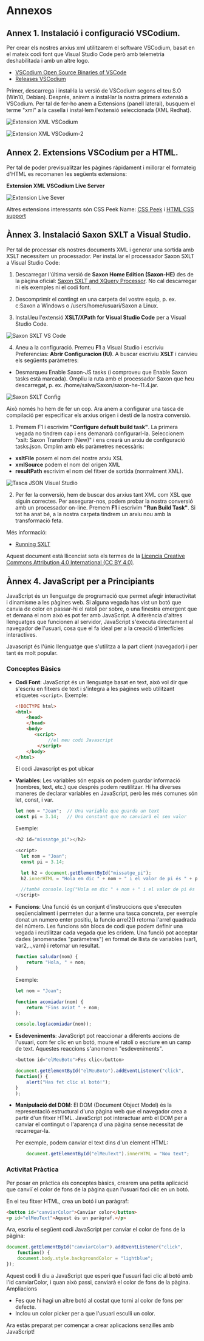 # Annexos

## Annex 1. Instalació i configuració VSCodium.

Per crear els nostres arxius xml utilitzarem el software VSCodium, basat en el mateix codi font que Visual Studio Code però amb telemetria deshabilitada i amb un altre logo.

* [VSCodium Open Source Binaries of VSCode](https://vscodium.com/)
* [Releases VSCodium](https://github.com/VSCodium/vscodium/releases)

Primer, descarrega i instal·la la versió de VSCodium segons el teu S.O (Win10, Debian). 
Després, anirem a instal·lar la nostra primera extensió a VSCodium. Per tal de fer-ho anem a Extensions (panell lateral), busquem el terme "xml" a la casella i instal·lem l'extensió seleccionada (XML Redhat).

![Extension XML VSCodium](assets/img/2-4-VSCodium-1.png)

![Extension XML VSCodium-2](assets/img/2-4-VSCodium-2.png)


## Annex 2. Extensions VSCodium per a HTML.

Per tal de poder previsualitzar les pàgines ràpidament i millorar el formateig d'HTML es recomanen les següents extensions:

**Extension XML VSCodium Live Server**

![Extension Live Sever ](assets/img/live_server.png)

Altres extensions interessants són CSS Peek Name: [CSS Peek](https://marketplace.visualstudio.com/items?itemName=pranaygp.vscode-css-peek) i [HTML CSS support](https://marketplace.visualstudio.com/items?itemName=ecmel.vscode-html-css)

## Ànnex 3. Instalació Saxon SXLT a Visual Studio.

Per tal de processar els nostres documents XML i generar una sortida amb XSLT necessitem un processador. Per instal.lar el processador Saxon SXLT a Visual Studio Code:

1. Descarregar l'última versió de **Saxon Home Edition (Saxon-HE)** des de la pàgina oficial: [Saxon SXLT and XQuery Processor](https://saxon.sourceforge.net/#F11HE). No cal descarregar ni els exemples ni el codi font. 

2. Descomprimir el contingt en una carpeta del vostre equip, p. ex. c:Saxon a Windows o /users/home/usuari/Saxon a Linux.

3. Instal.leu l'extensió **XSLT/XPath for Visual Studio Code** per a Visual Studio Code.

![Saxon SXLT VS Code](assets/img/saxonSXLT-visual-studio-code.png "Saxon SXLT VS Code")

4. Aneu a la configuració. Premeu **F1** a Visual Studio i escriviu Preferencias: **Abrir Configuracion (IU)**. A buscar escriviu **XSLT** i canvieu els següents paràmetres:
  
* Desmarqueu Enable Saxon-JS tasks (i comproveu que Enable Saxon tasks està marcada). Ompliu la ruta amb el processador Saxon que heu descarregat, p. ex. /home/salva/Saxon/saxon-he-11.4.jar.

![Saxon SXLT Config](assets/img/saxon-SXLT-config.png "Saxon SXLT Config")

Això només ho hem de fer un cop. Ara anem a configurar una tasca de compilació per especificar els arxius origen i destí de la nostra conversió.

1. Premem F1 i escrivim **"Configure default build task"**. La primera vegada no tindrem cap i ens demanarà configurarl-la. Seleccionem "xslt: Saxon Transform (New)" i ens crearà un arxiu de configuració tasks.json. Omplim amb els paràmetres necessàris:

* **xsltFile** posem el nom del nostre arxiu XSL
* **xmlSource** podem el nom del origen XML
* **resultPath** escrivim el nom del fitxer de sortida (normalment XML).

![Tasca JSON Visual Studio](assets/img/saxon-json-task.png "Tasca JSON Visual Studio")

2. Per fer la conversió, hem de buscar dos arxius tant XML com XSL que siguin correctes. Per assegurar-nos, podem probar la nostra conversió amb un processador on-line. Premem **F1** i escrivim **"Run Build Task"**. Si tot ha anat bé, a la nostra carpeta tindrem un arxiu nou amb la transformació feta.
  

Més informació:

* [Running SXLT](https://deltaxml.github.io/vscode-xslt-xpath/run-xslt.html)

Aquest document està llicenciat sota els termes de la [Licencia Creative Commons Attribution 4.0 International (CC BY 4.0)](LICENSE.md).

## Ànnex 4. JavaScript per a Principiants

JavaScript és un llenguatge de programació que permet afegir interactivitat i dinamisme a les pàgines web. Si alguna vegada has vist un botó que canvia de color en passar-hi el ratolí per sobre, o una finestra emergent que et demana el nom això es pot fer amb JavaScript. A diferència d'altres llenguatges que funcionen al servidor, JavaScript s'executa directament al navegador de l'usuari, cosa que el fa ideal per a la creació d'interfícies interactives.

Javascript és l'únic llenguatge que s'utilitza a la part client (navegador) i per tant és molt popular.

### Conceptes Bàsics

- **Codi Font**: JavaScript és un llenguatge basat en text, això vol dir que s'escriu en fitxers de text i s'integra a les pàgines web utilitzant etiquetes `<script>`.
    Exemple:

    ```html
    <!DOCTYPE html>
    <html>
        <head>
        </head>
        <body>
           <script>
                //el meu codi Javascript
            </script>
        </body>
    </html>
    ```

    El codi Javascript es pot ubicar 
- **Variables**: Les variables són espais on podem guardar informació (nombres, text, etc.) que després podem reutilitzar. Hi ha diverses maneres de declarar variables en JavaScript, però les més comunes són let, const, i var.

    ```javascript
    let nom = "Joan";  // Una variable que guarda un text
    const pi = 3.14;   // Una constant que no canviarà el seu valor
    ```

    Exemple:

    ```javascript
    <h2 id="missatge_pi"></h2>
    
    <script>
      let nom = "Joan";  
      const pi = 3.14;   

      let h2 = document.getElementById("missatge_pi");
      h2.innerHTML = "Hola em dic " + nom + " i el valor de pi és " + pi;

      //també console.log("Hola em dic " + nom + " i el valor de pi és " + pi);
    </script>    
    ```

- **Funcions**: Una funció és un conjunt d'instruccions que s'executen seqüencialment i permeten dur a terme una tasca concreta, per exemple donat un numero enter positiu, la funcio arrel2() retorna l'arrel quadrada del número. Les funcions són blocs de codi que podem definir una vegada i reutilitzar cada vegada que les cridem. Una funció pot acceptar dades (anomenades "paràmetres") en format de llista de variables (var1, var2,..,varn) i retornar un resultat. 

    ```javascript
    function saludar(nom) {
        return "Hola, " + nom;
    }
    ```

    Exemple:
    ```javascript
    let nom = "Joan";  

    function acomiadar(nom) {
        return "Fins aviat " + nom;
    };
    
    console.log(acomiadar(nom));
    ```

- **Esdeveniments**: JavaScript pot reaccionar a diferents accions de l'usuari, com fer clic en un botó, moure el ratolí o escriure en un camp de text. Aquestes reaccions s'anomenen "esdeveniments".

    ```javascript
    <button id="elMeuBoto">Fes clic</button>

    document.getElementById("elMeuBoto").addEventListener("click", 
    function() {
        alert("Has fet clic al botó!");
    }
    );
    ```

- **Manipulació del DOM**: El DOM (Document Object Model) és la representació estructural d'una pàgina web que el navegador crea a partir d'un fitxer HTML. JavaScript pot interactuar amb el DOM per a canviar el contingut o l'aparença d'una pàgina sense necessitat de recarregar-la.

    Per exemple, podem canviar el text dins d'un element HTML:

    ```javascript
        document.getElementById("elMeuText").innerHTML = "Nou text";
    ```

### Activitat Pràctica

Per posar en pràctica els conceptes bàsics, crearem una petita aplicació que canviï el color de fons de la pàgina quan l'usuari faci clic en un botó.

En el teu fitxer HTML, crea un botó i un paràgraf:

```html
<button id="canviarColor">Canviar color</button>
<p id="elMeuText">Aquest és un paràgraf.</p>
```

Ara, escriu el següent codi JavaScript per canviar el color de fons de la pàgina:

```javascript
document.getElementById("canviarColor").addEventListener("click", 
    function() {
    document.body.style.backgroundColor = "lightblue";
});
```

Aquest codi li diu a JavaScript que esperi que l'usuari faci clic al botó amb l'id canviarColor, i quan això passi, canviarà el color de fons de la pàgina.
Ampliacions

- Fes que hi hagi un altre botó al costat que torni al color de fons per defecte.
- Inclou un color picker per a que l'usuari esculli un color.

Ara estàs preparat per començar a crear aplicacions senzilles amb JavaScript!
